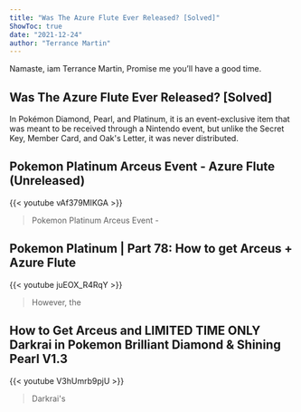 ```yaml
---
title: "Was The Azure Flute Ever Released? [Solved]"
ShowToc: true 
date: "2021-12-24"
author: "Terrance Martin" 
---
```


Namaste, iam Terrance Martin, Promise me you’ll have a good time.
## Was The Azure Flute Ever Released? [Solved]
In Pokémon Diamond, Pearl, and Platinum, it is an event-exclusive item that was meant to be received through a Nintendo event, but unlike the Secret Key, Member Card, and Oak's Letter, it was never distributed.

## Pokemon Platinum Arceus Event - Azure Flute (Unreleased)
{{< youtube vAf379MIKGA >}}
>Pokemon Platinum Arceus Event - 

## Pokemon Platinum | Part 78: How to get Arceus + Azure Flute
{{< youtube juEOX_R4RqY >}}
>However, the 

## How to Get Arceus and LIMITED TIME ONLY Darkrai in Pokemon Brilliant Diamond & Shining Pearl V1.3
{{< youtube V3hUmrb9pjU >}}
>Darkrai's

